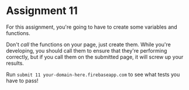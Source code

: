 # Assignment 11

For this assignment, you're going to have to create some variables and functions.

Don't _call_ the functions on your page, just create them. While you're developing, you should call them to ensure that they're performing correctly, but if you call them on the submitted page, it will screw up your results.

Run `submit 11 your-domain-here.firebaseapp.com` to see what tests you have to pass!
